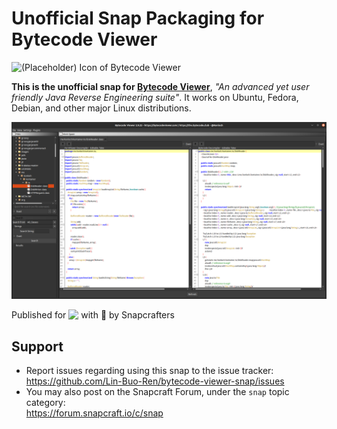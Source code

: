 # Unofficial Snap Packaging for Bytecode Viewer
<!--
	Use the Staticaly service for easy access to in-repo pictures:
	https://www.staticaly.com/
-->
![(Placeholder) Icon of Bytecode Viewer](https://cdn.staticaly.com/gh/Lin-Buo-Ren/snapcrafters-template-plus/bea3bc56/snap/gui/bytecode-viewer.png "(Placeholder) Icon of Bytecode Viewer")

**This is the unofficial snap for [Bytecode Viewer](https://bytecodeviewer.com/)**, *"An advanced yet user friendly Java Reverse Engineering suite"*. It works on Ubuntu, Fedora, Debian, and other major Linux distributions.

<!-- Uncomment and modify this when you are provided a build status badge
[![Build Status Badge of the `bytecode-viewer` Snap](https://build.snapcraft.io/badge/Lin-Buo-Ren/bytecode-viewer-snap.svg "Build Status of the `bytecode-viewer` snap")](https://build.snapcraft.io/user/Lin-Buo-Ren/bytecode-viewer-snap)
-->

![Screenshot of the Snapped Application](local/screenshots/compare-view.png "Screenshot of the Snapped Application")

Published for <img src="http://anything.codes/slack-emoji-for-techies/emoji/tux.png" align="top" width="24" /> with 💝 by Snapcrafters

<!-- Uncomment and modify this when you have published the snap to the Snap Store
## Installation
([Don't have snapd installed?](https://snapcraft.io/docs/core/install))

### In a Terminal
    # Install the snap #
    sudo snap install --channel=edge --devmode bytecode-viewer
    #sudo snap install --channel=beta bytecode-viewer
    #sudo snap install bytecode-viewer
    
    # Connect the snap to essential security confinement interfaces #
    ## (Proper reasoning for connecting _plug_name_) ##
    sudo snap connect bytecode-viewer:_plug_name_
    
    # Connect the snap to optional security confinement interfaces #
    ## (Proper reasoning for connecting _plug_name_) ##
    sudo snap connect bytecode-viewer:_plug_name_
    
    # Launch the application #
    bytecode-viewer
    snap run bytecode-viewer # If you have another existing installation

### The Graphical Way
[![Get it from the Snap Store](https://snapcraft.io/static/images/badges/en/snap-store-black.svg)](https://snapcraft.io/bytecode-viewer)
-->

<!-- Uncomment when you have test results
## What is Working
* [A list of functionallities that are verified working]

## What is NOT Working...yet 
Check out the [issue tracker](https://github.com/Lin-Buo-Ren/bytecode-viewer-snap/issues) for known issues.
-->

## Support
* Report issues regarding using this snap to the issue tracker:  
  <https://github.com/Lin-Buo-Ren/bytecode-viewer-snap/issues>
* You may also post on the Snapcraft Forum, under the `snap` topic category:  
  <https://forum.snapcraft.io/c/snap>
